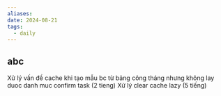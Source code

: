 ```yaml
---
aliases: 
date: 2024-08-21
tags:
  - daily
---
```


abc 
---
Xử lý vấn đề cache khi tạo mẫu bc từ bảng công tháng nhưng không lay duoc danh muc
confirm task (2 tieng)
Xử lý clear cache lazy (5 tiếng)
